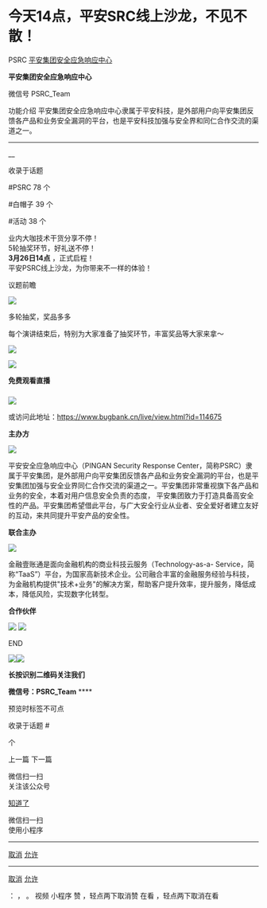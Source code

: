 #  今天14点，平安SRC线上沙龙，不见不散！

PSRC  [ 平安集团安全应急响应中心 ](javascript:void\(0\);)

**平安集团安全应急响应中心** ![]()

微信号 PSRC_Team

功能介绍 平安集团安全应急响应中心隶属于平安科技，是外部用户向平安集团反馈各产品和业务安全漏洞的平台，也是平安科技加强与安全界和同仁合作交流的渠道之一。

____

__

收录于话题

#PSRC 78 个

#白帽子 39 个

#活动 38 个

业内大咖技术干货分享不停！  
5轮抽奖环节，好礼送不停！  
 **3月26日14点** ，正式启程！  
平安PSRC线上沙龙，为你带来不一样的体验！  

议题前瞻

  

![](https://gitee.com/fuli009/images/raw/master/public/20220326135819.png)

  

  

多轮抽奖，奖品多多

  

每个演讲结束后，特别为大家准备了抽奖环节，丰富奖品等大家来拿～  

![](https://gitee.com/fuli009/images/raw/master/public/20220326135822.png)

  

![](https://gitee.com/fuli009/images/raw/master/public/20220326135823.png)

  

 **免费观看直播**

###  

![](https://gitee.com/fuli009/images/raw/master/public/20220326135826.png)

  
或访问此地址：https://www.bugbank.cn/live/view.html?id=114675

  

 **主办方**

![](https://gitee.com/fuli009/images/raw/master/public/20220326135827.png)

平安安全应急响应中心（PINGAN Security Response
Center，简称PSRC）隶属于平安集团，是外部用户向平安集团反馈各产品和业务安全漏洞的平台，也是平安集团加强与安全业界同仁合作交流的渠道之一。平安集团非常重视旗下各产品和业务的安全，本着对用户信息安全负责的态度，
平安集团致力于打造具备高安全性的产品。平安集团希望借此平台，与广大安全行业从业者、安全爱好者建立友好的互动，来共同提升平安产品的安全性。  
  

 **联合主办**

  

![](https://gitee.com/fuli009/images/raw/master/public/20220326135828.png)

  
金融壹账通是面向金融机构的商业科技云服务（Technology-as-a-
Service，简称“TaaS”）平台，为国家高新技术企业。公司融合丰富的金融服务经验与科技，为金融机构提供"技术+业务"的解决方案，帮助客户提升效率，提升服务，降低成本，降低风险，实现数字化转型。  
  

 **合作伙伴**

  

![](https://gitee.com/fuli009/images/raw/master/public/20220326135830.png)
![](https://gitee.com/fuli009/images/raw/master/public/20220326135831.png)

  

  

END

  

  

![](https://gitee.com/fuli009/images/raw/master/public/20220326135832.png)![](https://gitee.com/fuli009/images/raw/master/public/20220326135833.png)![]()

 **长按识别二维码关注我们**

 **微信号：PSRC_Team** ****

  

预览时标签不可点

收录于话题 #

 个

上一篇 下一篇

微信扫一扫  
关注该公众号

[知道了](javascript:;)

微信扫一扫  
使用小程序

****

[取消](javascript:void\(0\);) [允许](javascript:void\(0\);)

****

[取消](javascript:void\(0\);) [允许](javascript:void\(0\);)

： ， 。 视频 小程序 赞 ，轻点两下取消赞 在看 ，轻点两下取消在看

